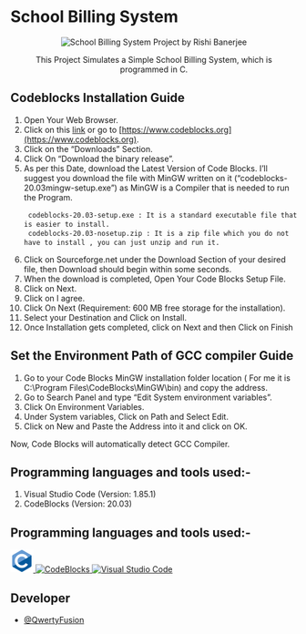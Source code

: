# School Billing System
<p align="center">
  <img src="https://raw.github.com/QwertyFusion/C-Language-School-Billing-System/master/Images/demo.png" alt="School Billing System Project by Rishi Banerjee" height="300"/>
</p>
<p align="center">This Project Simulates a Simple School Billing System, which is programmed in C.</p>

## Codeblocks Installation Guide
1. Open Your Web Browser.
2. Click on this [link](https://www.codeblocks.org) or go to [https://www.codeblocks.org](https://www.codeblocks.org).
3. Click on the “Downloads” Section.
4. Click On “Download the binary release”.
5. As per this Date, download the Latest Version of Code Blocks. I’ll suggest you download the file with MinGW written on it (“codeblocks-20.03mingw-setup.exe”) as MinGW is a Compiler that is needed to run the Program.
   ```
    codeblocks-20.03-setup.exe : It is a standard executable file that is easier to install.
    codeblocks-20.03-nosetup.zip : It is a zip file which you do not have to install , you can just unzip and run it.
   ```
7. Click on Sourceforge.net under the Download Section of your desired file, then Download should begin within some seconds.
9. When the download is completed, Open Your Code Blocks Setup File.
10. Click on Next.
11. Click on I agree.
12. Click On Next (Requirement: 600 MB free storage for the installation).
13. Select your Destination and Click on Install.
14. Once Installation gets completed, click on Next and then Click on Finish

## Set the Environment Path of GCC compiler Guide
1. Go to your Code Blocks MinGW installation folder location ( For me it is C:\Program Files\CodeBlocks\MinGW\bin) and copy the address.
2. Go to Search Panel and type “Edit System environment variables”.
3. Click On Environment Variables.
4. Under System variables, Click on Path and Select Edit.
5. Click on New and Paste the Address into it and click  on OK.

Now, Code Blocks will automatically detect GCC Compiler.

## Programming languages and tools used:-
1. Visual Studio Code (Version: 1.85.1)
2. CodeBlocks (Version: 20.03)

## Programming languages and tools used:-
<p align="left">
<a href="https://www.cprogramming.com/" target="_blank" rel="noreferrer"> <img src="https://raw.githubusercontent.com/devicons/devicon/master/icons/c/c-original.svg" alt="C" width="40" height="40"/> </a>
<a href="https://www.codeblocks.org" target="_blank" rel="noreferrer"> <img src="https://static-00.iconduck.com/assets.00/codeblocks-icon-507x512-8brfhid2.png" alt="CodeBlocks" width="40" height="40"/> </a>
<a href="https://code.visualstudio.com" target="_blank" rel="noreferrer"> <img src="https://www.vectorlogo.zone/logos/visualstudio_code/visualstudio_code-icon.svg" alt="Visual Studio Code" width="40" height="40"/> </a> </p>

## Developer
*   [@QwertyFusion](https://github.com/QwertyFusion)
